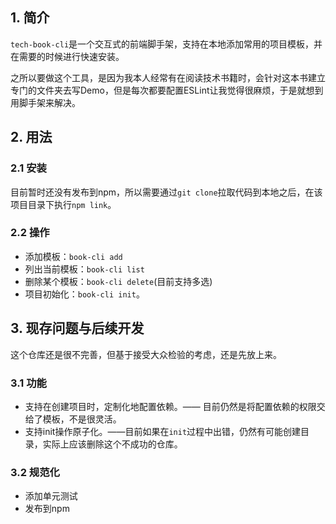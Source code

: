 ## 1. 简介

`tech-book-cli`是一个交互式的前端脚手架，支持在本地添加常用的项目模板，并在需要的时候进行快速安装。

之所以要做这个工具，是因为我本人经常有在阅读技术书籍时，会针对这本书建立专门的文件夹去写Demo，但是每次都要配置ESLint让我觉得很麻烦，于是就想到用脚手架来解决。

## 2. 用法

### 2.1 安装

目前暂时还没有发布到npm，所以需要通过`git clone`拉取代码到本地之后，在该项目目录下执行`npm link`。

### 2.2 操作

* 添加模板：`book-cli add`
* 列出当前模板：`book-cli list`
* 删除某个模板：`book-cli delete`(目前支持多选)
* 项目初始化：`book-cli init`。


## 3. 现存问题与后续开发

这个仓库还是很不完善，但基于接受大众检验的考虑，还是先放上来。

### 3.1 功能

* 支持在创建项目时，定制化地配置依赖。—— 目前仍然是将配置依赖的权限交给了模板，不是很灵活。
* 支持init操作原子化。——目前如果在`init`过程中出错，仍然有可能创建目录，实际上应该删除这个不成功的仓库。

### 3.2 规范化

* 添加单元测试
* 发布到npm